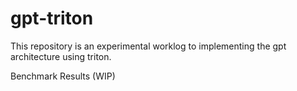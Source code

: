 # gpt-triton

This repository is an experimental worklog to implementing the gpt architecture using triton. 


Benchmark Results (WIP)